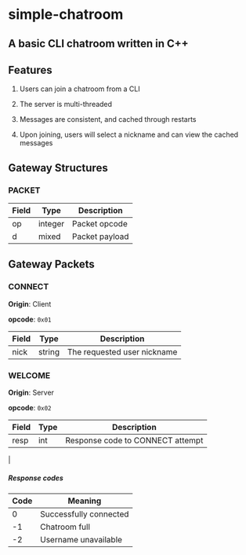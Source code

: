 # simple-chatroom

## A basic CLI chatroom written in C++

## Features

1. Users can join a chatroom from a CLI

2. The server is multi-threaded

3. Messages are consistent, and cached through restarts

4. Upon joining, users will select a nickname and can view the cached messages

## Gateway Structures

### PACKET
| Field | Type    | Description    |
|-------|---------|----------------|
| op    | integer | Packet opcode  |
| d     | mixed   | Packet payload |

## Gateway Packets

### CONNECT

**Origin**: Client

**opcode**: ``0x01``

| Field | Type   | Description                 |
|-------|--------|-----------------------------|
| nick  | string | The requested user nickname |

### WELCOME

**Origin**: Server

**opcode**: ``0x02``

| Field | Type | Description                                          |
|-------|------|------------------------------------------------------|
| resp  | int  | Response code to CONNECT attempt |
| 

##### Response codes

| Code | Meaning                |
|------|------------------------|
| 0    | Successfully connected |
| -1   | Chatroom full          |
| -2   | Username unavailable   |